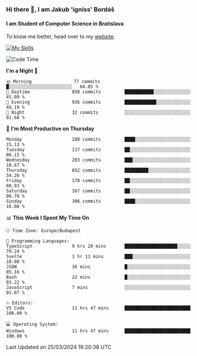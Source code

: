 ### Hi there 👋, I am Jakub 'igniss' Bordáš

#### I am Student of Computer Science in Bratislava
To know me better, head over to my [website](https://bordas.sk).

[![My Skills](https://skillicons.dev/icons?i=js,html,css,figma,svelte,java,kotlin,python,postgresql,typescript,nest,nodejs)](https://bordas.sk)


<!--START_SECTION:waka-->
![Code Time](http://img.shields.io/badge/Code%20Time-1%2C445%20hrs%2048%20mins-blue)

**I'm a Night 🦉** 

```text
🌞 Morning                77 commits          █░░░░░░░░░░░░░░░░░░░░░░░░   04.05 % 
🌆 Daytime                858 commits         ███████████░░░░░░░░░░░░░░   45.09 % 
🌃 Evening                936 commits         ████████████░░░░░░░░░░░░░   49.19 % 
🌙 Night                  32 commits          ░░░░░░░░░░░░░░░░░░░░░░░░░   01.68 % 
```
📅 **I'm Most Productive on Thursday** 

```text
Monday                   288 commits         ████░░░░░░░░░░░░░░░░░░░░░   15.13 % 
Tuesday                  117 commits         ██░░░░░░░░░░░░░░░░░░░░░░░   06.15 % 
Wednesday                203 commits         ███░░░░░░░░░░░░░░░░░░░░░░   10.67 % 
Thursday                 652 commits         █████████░░░░░░░░░░░░░░░░   34.26 % 
Friday                   170 commits         ██░░░░░░░░░░░░░░░░░░░░░░░   08.93 % 
Saturday                 167 commits         ██░░░░░░░░░░░░░░░░░░░░░░░   08.78 % 
Sunday                   306 commits         ████░░░░░░░░░░░░░░░░░░░░░   16.08 % 
```


📊 **This Week I Spent My Time On** 

```text
🕑︎ Time Zone: Europe/Budapest

💬 Programming Languages: 
TypeScript               9 hrs 20 mins       ████████████████████░░░░░   79.24 % 
Svelte                   1 hr 11 mins        ███░░░░░░░░░░░░░░░░░░░░░░   10.08 % 
JSON                     36 mins             █░░░░░░░░░░░░░░░░░░░░░░░░   05.16 % 
Bash                     22 mins             █░░░░░░░░░░░░░░░░░░░░░░░░   03.22 % 
JavaScript               7 mins              ░░░░░░░░░░░░░░░░░░░░░░░░░   01.07 % 

🔥 Editors: 
VS Code                  11 hrs 47 mins      █████████████████████████   100.00 % 

💻 Operating System: 
Windows                  11 hrs 47 mins      █████████████████████████   100.00 % 
```


 Last Updated on 25/03/2024 19:20:38 UTC
<!--END_SECTION:waka-->

